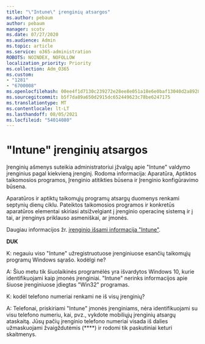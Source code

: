 ```yaml
---
title: "\"Intune\" įrenginių atsargos"
ms.author: pebaum
author: pebaum
manager: scotv
ms.date: 07/27/2020
ms.audience: Admin
ms.topic: article
ms.service: o365-administration
ROBOTS: NOINDEX, NOFOLLOW
localization_priority: Priority
ms.collection: Adm_O365
ms.custom:
- "1281"
- "6700008"
ms.openlocfilehash: 00ee4f1d7130c239272e28ee8e051a18e6e0baf13040d2a892866be5900adfaf
ms.sourcegitcommit: b5f7da89a650d2915dc652449623c78be6247175
ms.translationtype: MT
ms.contentlocale: lt-LT
ms.lasthandoff: 08/05/2021
ms.locfileid: "54014080"
---
```

# <a name="intune-device-inventory"></a>"Intune" įrenginių atsargos

Įrenginių ašmenys suteikia administratoriui įžvalgų apie "Intune" valdymo įrenginius pagal kiekvieną įrenginį. Rodoma informacija: Aparatūra, Aptiktos taikomosios programos, Įrenginio atitikties būsena ir Įrenginio konfigūravimo būsena.

Aparatūros ir aptiktų taikomųjų programų atsargų duomenys renkami septynių dienų ciklu. Pateiktos taikomosios programos ir konkretūs aparatūros elementai skiriasi atsižvelgiant į įrenginio operacinę sistemą ir į tai, ar įrenginys priklauso asmeniškai, ar įmonės.

Daugiau informacijos žr. [įrenginio išsami informacija "Intune"](https://docs.microsoft.com/intune/device-inventory).

**DUK**

K: negauiu viso "Intune" užregistruotuose įrenginiuose esančių taikomųjų programų Windows sąrašo. kodėlgi ne?

A: Šiuo metu tik šiuolaikinės programėlės yra išvardytos Windows 10, kurie identifikuojami kaip įmonės įrenginiai. "Intune" nerinks informacijos apie šiuose įrenginiuose įdiegtas "Win32" programas.

K: kodėl telefono numeriai renkami ne iš visų įrenginių?

A: Telefonai, priskiriami "Intune" įmonės įrenginiams, nėra identifikuojami su visu telefono numeriu, kai, pvz., vykdote mobiliųjų įrenginių atsargų ataskaitą. Jūsų pačių įrenginio telefono numeriai visada iš dalies užmaskuojami žvaigždutėmis (****) ir rodomi tik paskutiniai keturi skaitmenys.